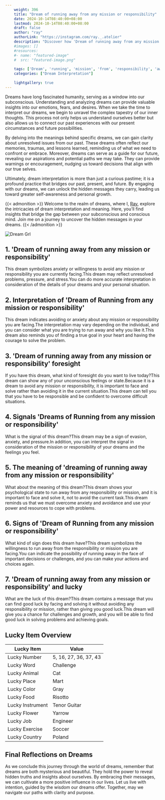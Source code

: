 ```yaml
---
    weight: 396
    title: "Dream of running away from any mission or responsibility"  # Assuming 'title' column exists
    date: 2024-10-14T08:40:00+08:00
    lastmod: 2024-10-14T08:40:00+08:00
    draft: false
    author: "ray"
    authorLink: "https://instagram.com/ray._.atelier"
    description: "Discover how 'Dream of running away from any mission or responsibility' can interpret your future and uncover its significant meanings in your life."
    #images: []
    #resources:
    #- name: "featured-image"
    #  src: "featured-image.png"
    
    tags: ['Dream', 'running', 'mission', 'from', 'responsibility', 'away', 'any']
    categories: ["Dream Interpretation"]
    
    lightgallery: true
---
```

    
Dreams have long fascinated humanity, serving as a window into our subconscious. Understanding and analyzing dreams can provide valuable insights into our emotions, fears, and desires. When we take the time to interpret our dreams, we begin to unravel the complex tapestry of our inner thoughts. This process not only helps us understand ourselves better but also allows us to connect our past experiences with our present circumstances and future possibilities.

By delving into the meanings behind specific dreams, we can gain clarity about unresolved issues from our past. These dreams often reflect our memories, traumas, and lessons learned, reminding us of what we need to confront or embrace. Moreover, dreams can serve as a guide for our future, revealing our aspirations and potential paths we may take. They can provide warnings or encouragement, nudging us toward decisions that align with our true selves.

Ultimately, dream interpretation is more than just a curious pastime; it is a profound practice that bridges our past, present, and future. By engaging with our dreams, we can unlock the hidden messages they carry, leading us toward greater self-awareness and personal growth.

{{< admonition >}}
Welcome to the realm of dreams, where I, [Ray](https://instagram.com/ray._.atelier), explore the intricacies of dream interpretation and meaning. Here, you’ll find insights that bridge the gap between your subconscious and conscious mind. Join me on a journey to uncover the hidden messages in your dreams.
{{< /admonition >}}

![Dream Grl](https://cdn.pixabay.com/photo/2017/11/02/03/35/gothic-2910057_1280.jpg "Dream Grl")

## 1. 'Dream of running away from any mission or responsibility'
This dream symbolizes anxiety or willingness to avoid any mission or responsibility you are currently facing.This dream may reflect unresolved problems, pressure, and stress.You can do more accurate interpretation in consideration of the details of your dreams and your personal situation.

## 2. Interpretation of 'Dream of Running from any mission or responsibility'
This dream indicates avoiding or anxiety about any mission or responsibility you are facing.The interpretation may vary depending on the individual, and you can consider what you are trying to run away and why you like it.This dream also reminds you of finding a true goal in your heart and having the courage to solve the problem.

## 3. 'Dream of running away from any mission or responsibility' foresight
If you have this dream, what kind of foresight do you want to live today?This dream can show any of your unconscious feelings or state.Because it is a dream to avoid any mission or responsibility, it is important to face and solve rather than avoiding it in the current situation.This dream can tell you that you have to be responsible and be confident to overcome difficult situations.

## 4. Signals 'Dreams of Running from any mission or responsibility'
What is the signal of this dream?This dream may be a sign of evasion, anxiety, and pressure.In addition, you can interpret the signal in consideration of the mission or responsibility of your dreams and the feelings you feel.

## 5. The meaning of 'dreaming of running away from any mission or responsibility'
What about the meaning of this dream?This dream shows your psychological state to run away from any responsibility or mission, and it is important to face and solve it, not to avoid the current task.This dream reminds us that we must overcome anxiety and avoidance and use your power and resources to cope with problems.

## 6. Signs of 'Dream of Running from any mission or responsibility'
What kind of sign does this dream have?This dream symbolizes the willingness to run away from the responsibility or mission you are facing.You can indicate the possibility of running away in the face of important decisions or challenges, and you can make your actions and choices again.

## 7. 'Dream of running away from any mission or responsibility' and lucky
What are the luck of this dream?This dream contains a message that you can find good luck by facing and solving it without avoiding any responsibility or mission, rather than giving you good luck.This dream will give you a chance for challenges and growth, and you will be able to find good luck in solving problems and achieving goals.

## Lucky Item Overview
| Lucky Item          | Value              |
|---------------|--------------------|
| Lucky Number        | 5, 16, 27, 36, 37, 43  |
| Lucky Word          | Challenge |
| Lucky Animal        | Cat |
| Lucky Place         | Mart     |
| Lucky Color         | Gray     |
| Lucky Food          | Risotto      |
| Lucky Instrument    | Tenor Guitar |
| Lucky Flower        | Yarrow    |
| Lucky Job           | Engineer       |
| Lucky Exercise      | Soccer  |
| Lucky Country       | Poland    |


##  Final Reflections on Dreams

As we conclude this journey through the world of dreams, remember that dreams are both mysterious and beautiful. They hold the power to reveal hidden truths and insights about ourselves. By embracing their messages, we can cultivate a more positive influence in our lives. Let us live with intention, guided by the wisdom our dreams offer. Together, may we navigate our paths with clarity and purpose.
